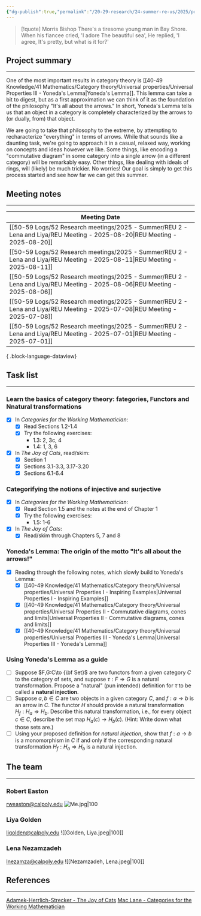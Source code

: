 ```yaml
---
{"dg-publish":true,"permalink":"/20-29-research/24-summer-re-us/2025/project-single-arrow/summer-reu-2025-project-arrow/","tags":["category_theory"],"updated":"2025-08-13T09:20:10-07:00"}
---
```



> [!quote] Morris Bishop
> There's a tiresome young man in Bay Shore.
> When his fiancee cried, 'I adore
> The beautiful sea',
> He replied, 'I agree,
> It's pretty, but what is it for?'

## Project summary
---

One of the most important results in category theory is [[40-49 Knowledge/41 Mathematics/Category theory/Universal properties/Universal Properties III - Yoneda's Lemma\|Yoneda's Lemma]]. This lemma can take a bit to digest, but as a first approximation we can think of it as the foundation of the philosophy "It's all about the arrows." In short, Yoneda's Lemma tells us that an object in a category is completely characterized by the arrows to (or dually, from) that object.

We are going to take that philosophy to the extreme, by attempting to recharacterize "everything" in terms of arrows. While that sounds like a daunting task, we're going to approach it in a casual, relaxed way, working on concepts and ideas however we like. Some things, like encoding a "commutative diagram" in some category into a single arrow (in a different category) will be remarkably easy. Other things, like dealing with ideals of rings, will (likely) be much trickier. No worries! Our goal is simply to get this process started and see how far we can get this summer.

## Meeting notes
---

| Meeting Date                                                                                                                  |
| ----------------------------------------------------------------------------------------------------------------------------- |
| [[50-59 Logs/52 Research meetings/2025 - Summer/REU 2 - Lena and Liya/REU Meeting - 2025-08-20\|REU Meeting - 2025-08-20]] |
| [[50-59 Logs/52 Research meetings/2025 - Summer/REU 2 - Lena and Liya/REU Meeting - 2025-08-11\|REU Meeting - 2025-08-11]] |
| [[50-59 Logs/52 Research meetings/2025 - Summer/REU 2 - Lena and Liya/REU Meeting - 2025-08-06\|REU Meeting - 2025-08-06]] |
| [[50-59 Logs/52 Research meetings/2025 - Summer/REU 2 - Lena and Liya/REU Meeting - 2025-07-08\|REU Meeting - 2025-07-08]] |
| [[50-59 Logs/52 Research meetings/2025 - Summer/REU 2 - Lena and Liya/REU Meeting - 2025-07-01\|REU Meeting - 2025-07-01]] |

{ .block-language-dataview}


## Task list
---

### Learn the basics of category theory: fategories, Functors and Nnatural transformations

- [x] In  *Categories for the Working Mathematician*:
	- [x]  Read Sections 1.2-1.4
	- [x] Try the following exercises:
		- 1.3: 2, 3c, 4
		- 1.4: 1, 3, 6
- [x] In *The Joy of Cats*, read/skim:
	- [x] Section 1
	- [x] Sections 3.1-3.3, 3.17-3.20
	- [x] Sections 6.1-6.4

### Categorifying the notions of injective and surjective
- [x] In *Categories for the Working Mathematician*:
	- [x] Read Section 1.5 and the notes at the end of Chapter 1
	- [x] Try the following exercises:
		- 1.5: 1-6
- [x] In *The Joy of Cats*:
	- [x] Read/skim through Chapters 5, 7 and 8

### Yoneda's Lemma: The origin of the motto "It's all about the arrows!"

- [x] Reading through the following notes, which slowly build to Yoneda's Lemma:
	- [x] [[40-49 Knowledge/41 Mathematics/Category theory/Universal properties/Universal Properties I - Inspiring Examples\|Universal Properties I - Inspiring Examples]]
	- [x] [[40-49 Knowledge/41 Mathematics/Category theory/Universal properties/Universal Properties II - Commutative diagrams, cones and limits\|Universal Properties II - Commutative diagrams, cones and limits]]
	- [x] [[40-49 Knowledge/41 Mathematics/Category theory/Universal properties/Universal Properties III - Yoneda's Lemma\|Universal Properties III - Yoneda's Lemma]]

### Using Yoneda's Lemma as a guide

- [ ] Suppose $F,G:C\to {\bf Set}$ are two functors from a given category $C$ to the category of sets, and suppose $\tau:F\Rightarrow G$ is a natural transformation. Propose a "natural" (pun intended) definition for $\tau$ to be called a **natural injection**.
- [ ] Suppose $a,b\in C$ are two objects in a given category $C$, and $f:a\to b$ is an arrow in $C$. The functor $H$ should provide a natural transformation $H_f:H_a\Rightarrow H_b$. Describe this natural transformation, i.e., for every object $c\in C$, describe the set map $H_a(c)\to H_b(c)$. (Hint: Write down what those sets are.)
- [ ] Using your proposed definition for *natural injection*, show that $f:a\to b$ is a monomorphism in $C$ if and only if the corresponding natural transformation $H_f:H_a\Rightarrow H_b$ is a natural injection.

## The team
---

### Robert Easton
rweaston@calpoly.edu
![Me.jpg|100](/img/user/90-99%20Meta/91%20Images/Headshots/Me.jpg)

### Liya Golden
ligolden@calpoly.edu
![[Golden, Liya.jpeg\|100]]

### Lena Nezamzadeh
lnezamza@calpoly.edu
![[Nezamzadeh, Lena.jpeg\|100]]


## References
---

[Adamek-Herrlich-Strecker - The Joy of Cats](https://cpslo-my.sharepoint.com/:b:/g/personal/rweaston_calpoly_edu/EYhBmfD6GgZHmCD6WcFa_H4B9uYgPatO68Iktv64TTsRDA?e=4dSV19)
[Mac Lane - Categories for the Working Mathematician](https://cpslo-my.sharepoint.com/:b:/g/personal/rweaston_calpoly_edu/EQSIQF-vZPFDi3R2S5y90IIB5Z1RAjgKDUzemQisMsBf9A?e=djXlgC)